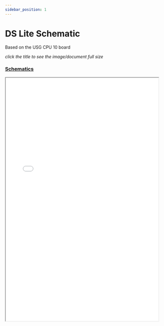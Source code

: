 ```yaml
---
sidebar_position: 1
---
```


# DS Lite Schematic

Based on the USG CPU 10 board

*click the title to see the image/document full size*

### [Schematics](/assets/ndslite.pdf)
<iframe src="/assets/ndslite.pdf" width="100%" height="800px"></iframe>

